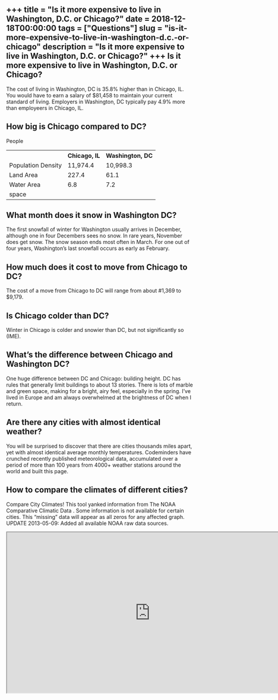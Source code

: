 +++
title = "Is it more expensive to live in Washington, D.C. or Chicago?"
date = 2018-12-18T00:00:00
tags = ["Questions"]
slug = "is-it-more-expensive-to-live-in-washington-d.c.-or-chicago"
description = "Is it more expensive to live in Washington, D.C. or Chicago?"
+++
Is it more expensive to live in Washington, D.C. or Chicago?
------------------------------------------------------------

The cost of living in Washington, DC is 35.8% higher than in Chicago, IL. You would have to earn a salary of $81,458 to maintain your current standard of living. Employers in Washington, DC typically pay 4.9% more than employeers in Chicago, IL.

How big is Chicago compared to DC?
----------------------------------

People

<table><tr><th></th><th>Chicago, IL</th><th>Washington, DC</th></tr><tr><td>Population Density</td><td>11,974.4</td><td>10,998.3</td></tr><tr><td>Land Area</td><td>227.4</td><td>61.1</td></tr><tr><td>Water Area</td><td>6.8</td><td>7.2</td></tr><tr><td>space</td><td></td><td></td></tr></table>

What month does it snow in Washington DC?
-----------------------------------------

The first snowfall of winter for Washington usually arrives in December, although one in four Decembers sees no snow. In rare years, November does get snow. The snow season ends most often in March. For one out of four years, Washington’s last snowfall occurs as early as February.

How much does it cost to move from Chicago to DC?
-------------------------------------------------

The cost of a move from Chicago to DC will range from about #1,369 to $9,179.

Is Chicago colder than DC?
--------------------------

Winter in Chicago is colder and snowier than DC, but not significantly so (IME).

What’s the difference between Chicago and Washington DC?
--------------------------------------------------------

One huge difference between DC and Chicago: building height. DC has rules that generally limit buildings to about 13 stories. There is lots of marble and green space, making for a bright, airy feel, especially in the spring. I’ve lived in Europe and am always overwhelmed at the brightness of DC when I return.

Are there any cities with almost identical weather?
---------------------------------------------------

You will be surprised to discover that there are cities thousands miles apart, yet with almost identical average monthly temperatures. Codeminders have crunched recently published meteorological data, accumulated over a period of more than 100 years from 4000+ weather stations around the world and built this page.

How to compare the climates of different cities?
------------------------------------------------

Compare City Climates! This tool yanked information from The NOAA Comparative Climatic Data . Some information is not available for certain cities. This “missing” data will appear as all zeros for any affected graph. UPDATE 2013-05-09: Added all available NOAA raw data sources.

<iframe allow="accelerometer; autoplay; clipboard-write; encrypted-media; gyroscope; picture-in-picture" allowfullscreen="" class="__youtube_prefs__  epyt-is-override  no-lazyload" data-no-lazy="1" data-origheight="433" data-origwidth="770" data-skipgform_ajax_framebjll="" height="433" id="_ytid_18628" loading="lazy" src="https://www.youtube.com/embed/TQ1ZN8z0D4k?enablejsapi=1&autoplay=0&cc_load_policy=0&cc_lang_pref=&iv_load_policy=1&loop=0&modestbranding=0&rel=1&fs=1&playsinline=0&autohide=2&theme=dark&color=red&controls=1&" title="YouTube player" width="770"></iframe>